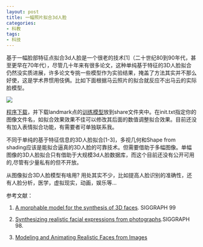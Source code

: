 ```yaml
---
layout: post
title: 一幅照片拟合3d人脸
categories:
- 科教
tags:
- 科技
---
```


基于一幅脸部特征点拟合3d人脸是一个很老的技术[1]（二十世纪80到90年代，甚至更早在70年代），尽管几十年来有很多论文，这种单纯基于特征的3D人脸拟合仍然没实质进展，许多论文专挑一些模型作为实验结果，掩盖了方法其实并不那么好使，这是学术界惯用伎俩。比如下面根据马云照片的拟合就反应不出马云的实际脸模型。

![](https://github.com/hwdong/hwdong.github.io/blob/master/images/mayun.jpg?raw=true)

<!--more-->

[程序下载](http://hwdong.com/3dface.zip)，并下载landmark点的[训练模型](https://github.com/AKSHAYUBHAT/TensorFace/raw/master/openface/models/dlib/shape_predictor_68_face_landmarks.dat)放到share文件夹中。在init.txt指定你的图像文件名，如拟合效果效果不佳可以修改其后面的数值调整拟合效果。目前还没有加入表情拟合功能，有需要者可单独联系我。

不同于单纯的基于特征信息的3D人脸拟合[1-3]，多视几何和Shape from shading应该是能拟合逼真的3D人脸的可靠技术。但需要借助于多幅图像。单幅图像的3D人脸拟合只有借助于大规模3d人脸数据库，而这个目前还没有公开可用的,尽管有少量私有的但不开放。

从图像拟合3D人脸模型有啥用? 用处其实不少，比如提高人脸识别的准确性，还有人脸分析，医学，虚拟现实，动画，娱乐等...

参考文献：

  1. [A morphable model for the synthesis of 3D faces](http://gravis.dmi.unibas.ch/publications/Sigg99/morphmod2.pdf). SIGGRAPH 99

  2. [Synthesizing realistic facial expressions from photographs](http://kucg.korea.ac.kr/Seminar/2003/src/PA-03-07.pdf).SIGGRAPH 98.

  3. [Modeling and Animating Realistic Faces from Images](http://grail.cs.washington.edu/wp-content/uploads/2015/08/pighin-2002-maa.pdf)